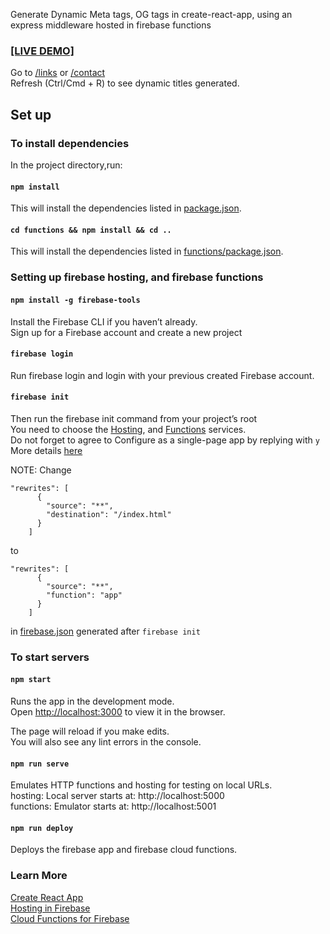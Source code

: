 Generate Dynamic Meta tags, OG tags in create-react-app, using an express middleware hosted in firebase functions


### [[LIVE DEMO]](https://cra-ssr-firebase.firebaseapp.com/)
Go to [/links](https://cra-ssr-firebase.firebaseapp.com/links) or [/contact](https://cra-ssr-firebase.firebaseapp.com/contacts)    
Refresh (Ctrl/Cmd + R) to see dynamic titles generated.

## Set up

### To install dependencies

In the project directory,run:

#### `npm install`

This will install the dependencies listed in [package.json](https://github.com/sonakshs/cra-ssr-firebase/blob/master/package.json).    

#### `cd functions && npm install && cd ..`

This will install the dependencies listed in [functions/package.json](https://github.com/sonakshs/cra-ssr-firebase/blob/master/functions/package.json).


### Setting up firebase hosting, and firebase functions

#### `npm install -g firebase-tools`

Install the Firebase CLI if you haven’t already.    
Sign up for a Firebase account and create a new project

#### `firebase login`

Run firebase login and login with your previous created Firebase account.

#### `firebase init`
Then run the firebase init command from your project’s root    
You need to choose the [Hosting](https://firebase.google.com/docs/hosting), and [Functions](https://firebase.google.com/docs/functions) services.   
Do not forget to agree to Configure as a single-page app by replying with `y`     
More details [here](https://firebase.google.com/docs/functions)

NOTE: Change 
```
"rewrites": [     
      {    
        "source": "**",
        "destination": "/index.html"
      }
    ]
``` 
to 
```
"rewrites": [     
      {    
        "source": "**",
        "function": "app"
      }
    ]
``` 
in [firebase.json](https://github.com/sonakshs/cra-ssr-firebase/blob/master/firebase.json) generated after `firebase init`

### To start servers
#### `npm start`

Runs the app in the development mode.    
Open [http://localhost:3000](http://localhost:3000) to view it in the browser.

The page will reload if you make edits.    
You will also see any lint errors in the console.

#### `npm run serve`

Emulates HTTP functions and hosting for testing on local URLs.    
 hosting: Local server starts at: http://localhost:5000    
 functions: Emulator starts at: http://localhost:5001

#### `npm run deploy`

Deploys the firebase app and firebase cloud functions.

### Learn More

[Create React App](https://facebook.github.io/create-react-app/docs/getting-started)     
[Hosting in Firebase](https://firebase.google.com/docs/hosting)     
[Cloud Functions for Firebase](https://firebase.google.com/docs/functions)    





